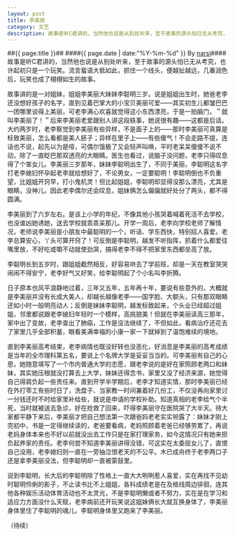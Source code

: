 ```yaml
---
layout: post
title: 李美丽
category: 文艺
description: 故事是听C君讲的，当然他也说是从别处听来，至于故事的源头怕已无从考究，也许起初只是一个玩笑。流言蜚语大抵如此，抓住一个线头，便越扯越远，几番润色后，玩笑也成了栩栩如生的故事……
---
```

##{{ page.title }}##
####{{ page.date | date:"%Y-%m-%d" }} By [narsi](http://huangxc.com)####
故事是听C君讲的，当然他也说是从别处听来，至于故事的源头怕已无从考究，也许起初只是一个玩笑。流言蜚语大抵如此，抓住一个线头，便越扯越远，几番润色后，玩笑也成了栩栩如生的故事。

故事讲的是一对姐妹，姐姐李美丽大妹妹李聪明三岁。说是姐姐出生时，她爸老李还没想好孩子的名字，直到见着巴掌大的小宝贝美丽可爱——其实初生儿都皱巴巴一团哪里谈得上美丽，可老李满心欢喜就觉得这小东西漂亮，于是一拍脑门，＂就叫李美丽了！＂后来李美丽老爱跟别人讲这段轶事，她说很有趣——这都是后话。大约两岁时，老李察觉到李美丽有些异样，不是面子上的——那时李美丽可真算是标致美丽，怎么看都是美人胚子；异样在里子上——有些傻气！不会走路不提，连话也不说，起先以为是哑，可偶尔饿极了又会轻声叫唤，平时老呆呆傻傻不说不动，除了一直眨巴那双透亮的大眼睛。医生也看过，说脑子没问题，老李只得叹息得了个笨女儿。李美丽三岁那年，妹妹李聪明出生了，不同于美丽，李聪明这名字打老李媳妇怀孕起老李就给想好了，不论男女，一定要聪明！李聪明倒也不负重望，比姐姐开窍早，打小鬼机灵！但比起姐姐，李聪明却显得没那么漂亮，尤其是眼睛，没神儿。因此老李偶尔还会叹息，姐妹俩怎么偏偏就好处分了两头，都不得圆满。

李美丽到了六岁左右。是该上小学的年纪，不像其他小孩哭着喊着死活不去学校，也没谁凶她诱她，送去学校就乖乖呆那儿。开学一周后，老李向学校老师了解情况，老师说李美丽是小朋友中最聪明的一个，听话、学东西快，特别招人喜爱。老李总算安心，丫头可算开窍了！可反倒是李聪明，越发不听指挥，抓着什么都爱往嘴里放，不好吃或嚼不动就使劲哭，搞得老李不得不把家里东西都垒高了放。

李聪明长到五岁时，跟姐姐截然相反，好容易哄去了学前班，却是一天在教室哭哭闹闹不得安宁，老李好气又好笑，给李聪明起了个小名叫李折腾。

日子原本也风平浪静地过着，三年又五年，五年再十年，要说有些意外的，大概就是李美丽并没有长成大美人，却越长越像老李——国字脸、大额头，只有那双眼睛还如小时一般明亮动人；反倒是妹妹李聪明，越发标致起来，个头业已经超过姐姐，邻里都说跟老李媳妇年轻时一个模样，高挑貌美！但就在李美丽读高三那年，家中出了变故，老李查出了肺癌，工作是没法继续了，不但如此，看病治疗还花去了家里几乎全部积蓄，眼看美满幸福的小康一家一下就掉到了温饱难续的境地。

直到李美丽高考结束，老李病情也既没好转也没恶化，好消息是李美丽的高考成绩是当年的全市理科第五名，要说上个名牌大学是妥妥当当的。可李美丽有自己的心思，她随意填写了一个市内普通大学的志愿，跟老李说的是好在家照顾老两口和妹妹，其实她压根就没打算去上大学，妹妹还得念书，家里又没了经济来源，她觉得自己得肩负起一些责任来。直到开学半学期后，老李才知道实情，那时李美丽已经在外打零工有些时日了，洗盘子、当家教一时间兼着好几份工，不仅没再向家里讨一分钱还时不时给家里补给些，就说是申请的学校补助。知道真相的老李给气个半死，当时就被送去急诊，好在抢救了回来，吓得李美丽守在医院哭了大半天。待大家都平静下来后，李美丽才把自己想法第一次跟爸妈老老实实袒露了：妹妹才刚上完初中，书是一定得继续读的，老爸要看病，老妈照顾着老爸已经够劳累了，再说老妈身体本来也不好以前就没出去工作只是在家打理家务，如今这情况只有她来担负起养家的责任。老李何尝不知道李美丽讲得没错，可这实在太委屈女儿了，直恨自己没用，老李媳妇则一直在一旁抽泣恨老天的不公平。木已成舟终于老李两口子还是拿李美丽没法，但李聪明却一直被蒙鼓里。

说到李聪明，长大后的李聪明除了性格上一直大大咧咧惹人喜爱，实在再找不见幼时聪明伶俐的影子，不止读书比不上姐姐，各科成绩老是在及格线周边徘徊，连其他各种娱乐活动体育活动也不太灵光，不是李聪明懒或者不努力，实在是在学习和适应力方面没什么天赋，老李病前还开玩笑说这姐妹俩长大就互换身体了，李美丽身体里住了李聪明的魂儿，李聪明身体里又跑来了李美丽。

（待续）
